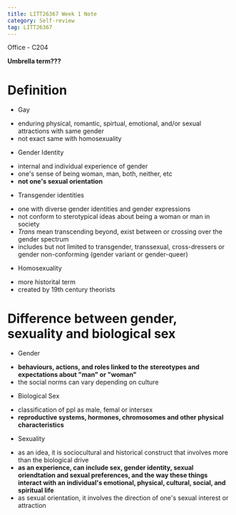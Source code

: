 ```yaml
---
title: LITT26367 Week 1 Note
category: Self-review
tag: LITT26367
---
```


Office - C204

**Umbrella term???**
# Definition
* Gay
 - enduring physical, romantic, spirtual, emotional, and/or sexual attractions with same gender
 - not exact same with homosexuality
* Gender Identity
 - internal and individual experience of gender
 - one's sense of being woman, man, both, neither, etc
 - **not one's sexual orientation**
* Transgender identities
 - one with diverse gender identities and gender expressions
 - not conform to sterotypical ideas about being a woman or man in society
 - *Trans* mean transcending beyond, exist between or crossing over the gender spectrum
 - includes but not limited to transgender, transsexual, cross-dressers or gender non-conforming (gender variant or gender-queer)
* Homosexuality
 - more historital term
 - created by 19th century theorists 

# Difference between gender, sexuality and biological sex
* Gender
 - **behaviours, actions, and roles linked to the stereotypes and expectations about "man" or "woman"**
 - the social norms can vary depending on culture
* Biological Sex
 - classification of ppl as male, femal or intersex
 - **reproductive systems, hormones, chromosomes and other physical characteristics**
* Sexuality
 - as an idea, it is sociocultural and historical construct that involves more than the biological drive
 - **as an experience, can include sex, gender identity, sexual oriendtation and sexual preferences, and the way these things interact with an individual's emotional, physical, cultural, social, and spiritual life**
 - as sexual orientation, it involves the direction of one's sexual interest or attraction